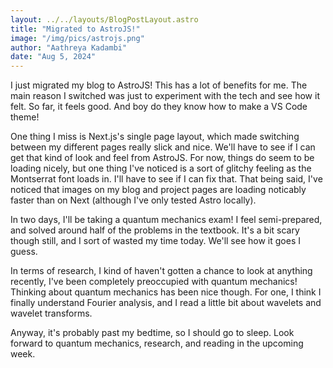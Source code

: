 ```yaml
---
layout: ../../layouts/BlogPostLayout.astro
title: "Migrated to AstroJS!"
image: "/img/pics/astrojs.png"
author: "Aathreya Kadambi"
date: "Aug 5, 2024"
---
```


I just migrated my blog to AstroJS! This has a lot of benefits for me. The main reason I switched was just to experiment with the tech and see how it felt. So far, it feels good. And boy do they know how to make a VS Code theme!

One thing I miss is Next.js's single page layout, which made switching between my different pages really slick and nice. We'll have to see if I can get that kind of look and feel from AstroJS. For now, things do seem to be loading nicely, but one thing I've noticed is a sort of glitchy feeling as the Montserrat font loads in. I'll have to see if I can fix that. That being said, I've noticed that images on my blog and project pages are loading noticably faster than on Next (although I've only tested Astro locally).

In two days, I'll be taking a quantum mechanics exam! I feel semi-prepared, and solved around half of the problems in the textbook. It's a bit scary though still, and I sort of wasted my time today. We'll see how it goes I guess.

In terms of research, I kind of haven't gotten a chance to look at anything recently, I've been completely preoccupied with quantum mechanics! Thinking about quantum mechanics has been nice though. For one, I think I finally understand Fourier analysis, and I read a little bit about wavelets and wavelet transforms.

Anyway, it's probably past my bedtime, so I should go to sleep. Look forward to quantum mechanics, research, and reading in the upcoming week.